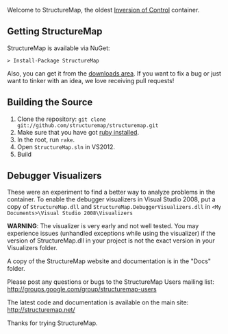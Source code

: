 Welcome to StructureMap, the oldest [Inversion of Control][1] container. 

Getting StructureMap
--------------------

StructureMap is available via NuGet:

    > Install-Package StructureMap


Also, you can get it from the [downloads area][2]. If you want to fix a bug or just want to tinker with an idea,
we love receiving pull requests!

Building the Source
-------------------

 1. Clone the repository: `git clone git://github.com/structuremap/structuremap.git`
 1. Make sure that you have got [ruby installed][3].
 1. In the root, run `rake`.
 1. Open `StructureMap.sln` in VS2012.
 1. Build

Debugger Visualizers
--------------------

These were an experiment to find a better way to analyze problems in the container. To enable the debugger
visualizers in Visual Studio 2008, put a copy of `StructureMap.dll` and
`StructureMap.DebuggerVisualizers.dll` in `<My Documents>\Visual Studio 2008\Visualizers`

**WARNING**: The visualizer is very early and not well tested. You may experience issues (unhandled
exceptions while using the visualizer) if the version of StructureMap.dll in your project is not the
exact version in your Visualizers folder.

A copy of the StructureMap website and documentation is in the "Docs" folder.

Please post any questions or bugs to the StructureMap Users mailing list:
http://groups.google.com/group/structuremap-users

The latest code and documentation is available on the main site:
http://structuremap.net/

Thanks for trying StructureMap.

 [1]: http://docs.structuremap.net/InversionOfControl.htm
 [2]: https://github.com/structuremap/structuremap/releases
 [3]: http://www.ruby-lang.org/en/downloads/
 